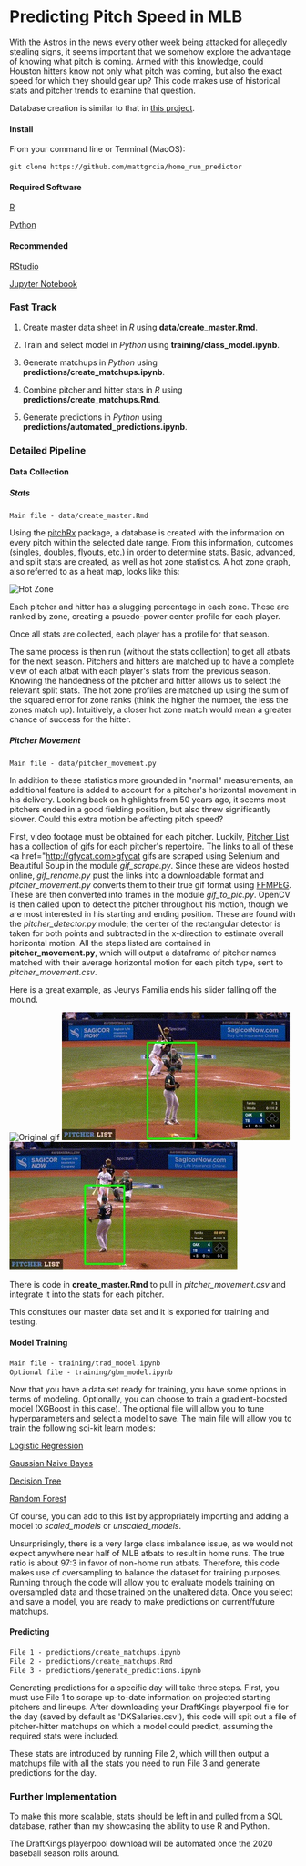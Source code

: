 # Predicting Pitch Speed in MLB

With the Astros in the news every other week being attacked for allegedly stealing signs, it seems important that we somehow explore the advantage of knowing what pitch is coming.  Armed with this knowledge, could Houston hitters know not only what pitch was coming, but also the exact speed for which they should gear up?  This code makes use of historical stats and pitcher trends to examine that question.

Database creation is similar to that in <a href="http://github.com/mattgrcia/home_run_predictor">this project</a>.

#### Install

From your command line or Terminal (MacOS):

```
git clone https://github.com/mattgrcia/home_run_predictor
```

#### Required Software

<a href="http://www.r-project.org/">R</a>

<a href="http://www.python.org/downloads/">Python</a>

#### Recommended

<a href="http://rstudio.com/products/rstudio/">RStudio</a>

<a href="http://jupyter.org/install">Jupyter Notebook</a>

### Fast Track

1. Create master data sheet in <i>R</i> using <b>data/create_master.Rmd</b>.

2. Train and select model in <i>Python</i> using <b>training/class_model.ipynb</b>.

3. Generate matchups in <i>Python</i> using <b>predictions/create_matchups.ipynb</b>.

4. Combine pitcher and hitter stats in <i>R</i> using <b>predictions/create_matchups.Rmd</b>.

5. Generate predictions in <i>Python</i> using <b>predictions/automated_predictions.ipynb</b>.


### Detailed Pipeline

#### Data Collection

##### Stats

```
Main file - data/create_master.Rmd
```

Using the <a href="http://github.com/cpsievert/pitchRx">pitchRx</a> package, a database is created with the information on every pitch within the selected date range.  From this information, outcomes (singles, doubles, flyouts, etc.) in order to determine stats.  Basic, advanced, and split stats are created, as well as hot zone statistics.  A hot zone graph, also referred to as a heat map, looks like this:

![Hot Zone](img/hotzone.png?raw=true "Hot Zone")

Each pitcher and hitter has a slugging percentage in each zone.  These are ranked by zone, creating a psuedo-power center profile for each player.

Once all stats are collected, each player has a profile for that season.

The same process is then run (without the stats collection) to get all atbats for the next season.  Pitchers and hitters are matched up to have a complete view of each atbat with each player's stats from the previous season.  Knowing the handedness of the pitcher and hitter allows us to select the relevant split stats.  The hot zone profiles are matched up using the sum of the squared error for zone ranks (think the higher the number, the less the zones match up).  Intuitively, a closer hot zone match would mean a greater chance of success for the hitter.

##### Pitcher Movement

```
Main file - data/pitcher_movement.py
```

In addition to these statistics more grounded in "normal" measurements, an additional feature is added to account for a pitcher's horizontal movement in his delivery.  Looking back on highlights from 50 years ago, it seems most pitchers ended in a good fielding position, but also threw significantly slower.  Could this extra motion be affecting pitch speed?

First, video footage must be obtained for each pitcher.  Luckily, <a href="http://pitcherlist.com/">Pitcher List</a> has a collection of gifs for each pitcher's repertoire.  The links to all of these <a href="http://gfycat.com>gfycat</a> gifs are scraped using Selenium and Beautiful Soup in the module <i>gif_scrape.py</i>.  Since these are videos hosted online, <i>gif_rename.py</i> pust the links into a downloadable format and <i>pitcher_movement.py</i> converts them to their true gif format using <a href="http://ffmpeg.com">FFMPEG</a>.  These are then converted into frames in the module <i>gif_to_pic.py</i>.  OpenCV is then called upon to detect the pitcher throughout his motion, though we are most interested in his starting and ending position.  These are found with the <i>pitcher_detector.py</i> module; the center of the rectangular detector is taken for both points and subtracted in the x-direction to estimate overall horizontal motion.  All the steps listed are contained in <b>pitcher_movement.py</b>, which will output a dataframe of pitcher names matched with their average horizontal motion for each pitch type, sent to <i>pitcher_movement.csv</i>.
  
Here is a great example, as Jeurys Familia ends his slider falling off the mound.
  
![Original gif](img/original_gif.gif?raw=true "Original gif")
![Start](img/start.jpg?raw=true "Start")
![End](img/end.jpg?raw=true "End")
  

There is code in <b>create_master.Rmd</b> to pull in <i>pitcher_movement.csv</i> and integrate it into the stats for each pitcher.

This consitutes our master data set and it is exported for training and testing.


#### Model Training

```
Main file - training/trad_model.ipynb
Optional file - training/gbm_model.ipynb
```

Now that you have a data set ready for training, you have some options in terms of modeling.  Optionally, you can choose to train a gradient-boosted model (XGBoost in this case).  The optional file will allow you to tune hyperparameters and select a model to save.  The main file will allow you to train the following sci-kit learn models:

<a href="http://scikit-learn.org/stable/modules/generated/sklearn.linear_model.LogisticRegression.html">Logistic Regression</a>

<a href="http://scikit-learn.org/stable/modules/generated/sklearn.naive_bayes.GaussianNB.html">Gaussian Naive Bayes</a>

<a href="http://scikit-learn.org/stable/modules/generated/sklearn.tree.DecisionTreeClassifier.htmlDecision">Decision Tree</a>

<a href="http://scikit-learn.org/stable/modules/generated/sklearn.ensemble.RandomForestClassifier.html">Random Forest</a>

Of course, you can add to this list by appropriately importing and adding a model to <i>scaled_models</i> or <i>unscaled_models</i>.

Unsurprisingly, there is a very large class imbalance issue, as we would not expect anywhere near half of MLB atbats to result in home runs.  The true ratio is about 97:3 in favor of non-home run atbats.  Therefore, this code makes use of oversampling to balance the dataset for training purposes.  Running through the code will allow you to evaluate models training on oversampled data and those trained on the unaltered data.  Once you select and save a model, you are ready to make predictions on current/future matchups.

#### Predicting

```
File 1 - predictions/create_matchups.ipynb
File 2 - predictions/create_matchups.Rmd
File 3 - predictions/generate_predictions.ipynb
```

Generating predictions for a specific day will take three steps.  First, you must use File 1 to scrape up-to-date information on projected starting pitchers and lineups.  After downloading your DraftKings playerpool file for the day (saved by default as 'DKSalaries.csv'), this code will spit out a file of pitcher-hitter matchups on which a model could predict, assuming the required stats were included.

These stats are introduced by running File 2, which will then output a matchups file with all the stats you need to run File 3 and generate predictions for the day.


### Further Implementation

To make this more scalable, stats should be left in and pulled from a SQL database, rather than my showcasing the ability to use R and Python.

The DraftKings playerpool download will be automated once the 2020 baseball season rolls around.

